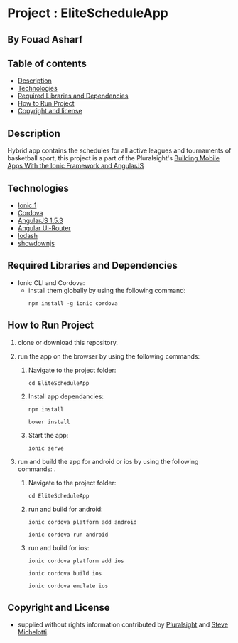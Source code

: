 # Project : EliteScheduleApp
## By  Fouad Asharf

## Table of contents
- [Description](#description)
- [Technologies](#technologies)
- [Required Libraries and Dependencies](#required-libraries-and-dependencies)
- [How to Run Project](#how-to-run-project)
- [Copyright and license](#copyright-and-license)

## Description
Hybrid app contains the schedules for all active leagues and tournaments of basketball sport, this project is a part of the
Pluralsight's [Building Mobile Apps With the Ionic Framework and AngularJS](https://www.pluralsight.com/courses/building-mobile-apps-ionic-framework-angularjs)


## Technologies
* [Ionic 1](https://ionicframework.com/docs/v1/)
* [Cordova](https://cordova.apache.org/docs/en/latest/)
* [AngularJS 1.5.3](https://code.angularjs.org/1.5.3/docs/guide)
* [Angular Ui-Router](https://ui-router.github.io/ng1/)
* [lodash](https://lodash.com/)
* [showdownjs](http://showdownjs.com/)



## Required Libraries and Dependencies
* Ionic CLI and Cordova:
     * install them globally by using the following command:
       ```
       npm install -g ionic cordova
       ```
## How to Run Project

1. clone or download this repository.

2. run the app on the browser by using the following commands:
      1. Navigate to the project folder:
          ```
          cd EliteScheduleApp
          ```
      2. Install app dependancies:
          ```
          npm install
          ```
          ```
          bower install
          ```
      3. Start the app:
          ```
          ionic serve
          ```
      
 4. run and build the app for android or ios by using the following commands:
 .
      1. Navigate to the project folder:
          ```
          cd EliteScheduleApp
          ```
      2. run and build for android:
          ```
          ionic cordova platform add android
          ```
          ```
          ionic cordova run android
          ```
      3. run and build for ios:
          ```
          ionic cordova platform add ios
          ```
          ```
          ionic cordova build ios
          ```
          ```
          ionic cordova emulate ios
          ```


## Copyright and License
- supplied without rights information contributed by [Pluralsight](https://app.pluralsight.com) and [Steve Michelotti](https://app.pluralsight.com/profile/author/steve-michelotti).
